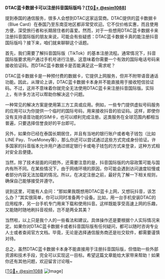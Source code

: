 **DTAC蓝卡数据卡可以注册抖音国际版吗？[[TG💪+ @esim1088](https://t.me/s/esim1088)]**

提到泰国的通信服务，很多人会想到DTAC这家运营商。DTAC提供的蓝卡数据卡（Blue Card）在泰国乃至东南亚地区都非常受欢迎。它不仅价格实惠，而且使用方便，深受旅行者和长期居住者的喜爱。然而，对于一些想用DTAC蓝卡数据卡来注册抖音国际版的朋友来说，可能会有些疑惑：DTAC蓝卡数据卡真的能注册抖音国际版吗？接下来，咱们就来聊聊这个话题。

首先，我们需要了解抖音国际版（TikTok）的基本注册流程。通常情况下，抖音国际版要求用户通过手机号进行注册。这意味着你需要一个有效的国际电话号码来接收验证码。而DTAC蓝卡数据卡是否能满足这一需求呢？

DTAC蓝卡数据卡是一种预付费的数据卡，它提供上网服务，但并不附带语音通话功能。因此，从理论上讲，DTAC蓝卡数据卡本身并不能直接用于接收短信验证码。不过，这并不意味着你就完全无法使用DTAC蓝卡来注册抖音国际版。实际上，有许多方法可以帮助你解决这个问题。

一种常见的解决方案是使用第三方工具或应用。例如，一些专门提供虚拟号码服务的应用可以为你提供一个临时的国际号码，用来接收抖音的验证码。这样，即使你没有支持语音功能的SIM卡，也可以顺利完成注册。这类服务在全球范围内都相当普遍，只要选择信誉良好的平台即可。

另外，如果你已经在泰国长期居住，并且有当地的银行账户或者电子钱包（比如LINE Pay、TrueMoney等），那么你还可以尝试通过这些方式完成身份验证。许多国家的抖音版本允许用户通过绑定银行卡或电子钱包的方式来登录，这种方式相对安全且便捷。

当然，除了技术层面的问题外，还需要注意的是，抖音国际版的内容政策可能与国内有所不同。在某些情况下，由于网络环境的原因，你可能会遇到访问速度较慢或者部分内容无法加载的情况。所以，在决定注册之前，最好先了解一下相关规则，确保自己能够接受并遵守。

说到这里，可能有人会问：“那如果我既想用DTAC蓝卡上网，又想玩抖音，该怎么办？”其实很简单，你可以同时准备两个设备。比如，用一台手机安装DTAC的应用程序，另一台手机专门用来下载和使用抖音。这样既能享受高速上网的乐趣，又能随时随地刷抖音视频，岂不是两全其美？

当然啦，以上只是我个人的一些看法和建议。具体操作还是要根据个人实际情况来定。如果你对DTAC蓝卡数据卡或者抖音国际版有任何疑问，都可以随时咨询专业人士或者查阅官方文档。毕竟，无论是选择通信服务商还是社交软件，都需要谨慎对待。

总之，虽然DTAC蓝卡数据卡本身不能直接用于注册抖音国际版，但借助一些外部资源和技术手段，完全可以实现这一目标。希望这篇文章能给大家带来帮助！如果你还有其他问题，欢迎留言讨论哦~

[[TG💪+ @esim1088](https://t.me/s/esim1088) ![Image](https://i.postimg.cc/4NQfJmqS/Snipaste-2025-05-13-00-14-12.png)]